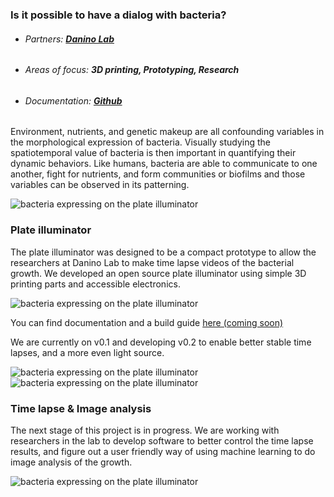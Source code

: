 ### __Is it possible to have a dialog with bacteria?__

* ###### Partners: **[Danino Lab](http://daninolab.nyc/)**
* ###### Areas of focus: **3D printing, Prototyping, Research**
* ###### Documentation: **[Github](http://github.com)**


Environment, nutrients, and genetic makeup are all confounding variables in the morphological expression of bacteria. Visually studying the spatiotemporal value of bacteria is then important in quantifying their dynamic behaviors. Like humans, bacteria are able to communicate to one another, fight for nutrients, and form communities or biofilms and those variables can be observed in its patterning.

![bacteria expressing on the plate illuminator](/images/c/01.png)

### __Plate illuminator__

The plate illuminator was designed to be a compact prototype to allow the researchers at Danino Lab to make time lapse videos of the bacterial growth. We developed an open source plate illuminator using simple 3D printing parts and accessible electronics.

![bacteria expressing on the plate illuminator](/images/c/06.jpeg)

You can find documentation and a build guide [here (coming soon)](http://github.com)

We are currently on v0.1 and developing v0.2 to enable better stable time lapses, and a more even light source.

![bacteria expressing on the plate illuminator](/images/c/05.jpg)
![bacteria expressing on the plate illuminator](/images/c/02.jpeg)

### __Time lapse & Image analysis__

The next stage of this project is in progress. We are working with researchers in the lab to develop software to better control the time lapse results, and figure out a user friendly way of using machine learning to do image analysis of the growth.

![bacteria expressing on the plate illuminator](/images/c/03.jpeg)
